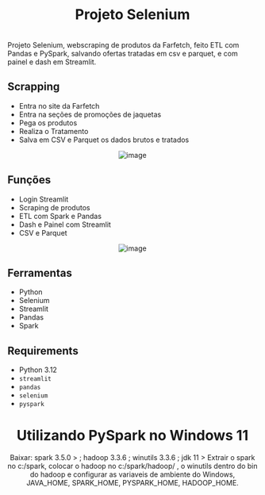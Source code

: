 <div align="center">
  <h1>Projeto Selenium</h1>
  
</div>
<br>
Projeto Selenium, webscraping de produtos da Farfetch, feito ETL com Pandas e PySpark, salvando ofertas tratadas em csv e parquet, e com painel e dash em Streamlit.


## Scrapping
- Entra no site da Farfetch
- Entra na seções de promoções de jaquetas
- Pega os produtos
- Realiza o Tratamento
- Salva em CSV e Parquet os dados brutos e tratados
  
<div align="center">
    <img src="https://github.com/user-attachments/assets/3db4877a-0fc8-4724-b9c0-bbc64101d33a" alt="image">
</div>

## Funções
- Login Streamlit
- Scraping de produtos
- ETL com Spark e Pandas
- Dash e Painel com Streamlit
- CSV e Parquet
  
<div align="center">
    <img src="https://github.com/user-attachments/assets/372b5a2e-84b3-4521-afa1-9c2b99dd9b71" alt="image">
</div>


 ## Ferramentas
- Python
- Selenium
- Streamlit
- Pandas
- Spark
   


## Requirements
- Python 3.12
- `streamlit` 
- `pandas`
- `selenium` 
- `pyspark` 

<div align="center">
<h1>Utilizando PySpark no Windows 11</h1>
Baixar: spark 3.5.0 > ; hadoop 3.3.6 ; winutils 3.3.6 ; jdk 11 >
Extrair o spark no c:/spark, colocar o hadoop no c:/spark/hadoop/ , o winutils dentro do bin do hadoop e configurar as variaveis de ambiente do Windows, JAVA_HOME, SPARK_HOME, PYSPARK_HOME, HADOOP_HOME.
</div>
